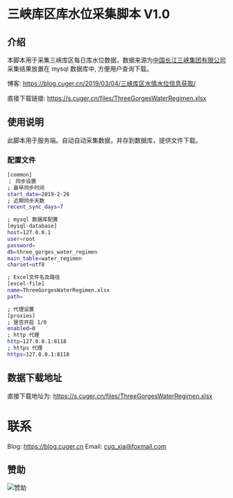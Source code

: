 # 三峡库区库水位采集脚本 V1.0
## 介绍
本脚本用于采集三峡库区每日库水位数据，数据来源为[中国长江三峡集团有限公司](http://www.ctg.com.cn/sxjt/sqqk/index.html)
采集结果放置在 mysql 数据库中, 方便用户查询下载。

博客: https://blog.cuger.cn/2019/03/04/三峡库区水情水位信息获取/

直接下载链接: https://s.cuger.cn/files/ThreeGorgesWaterRegimen.xlsx

## 使用说明
此脚本用于服务端。自动自动采集数据，并存到数据库，提供文件下载。

### 配置文件

```bash
[common]
； 同步设置
; 最早同步时间
start_date=2019-2-28
; 近期同步天数
recent_sync_days=7

; mysql 数据库配置
[mysql-database]
host=127.0.0.1
user=root
password=
db=three_gorges_water_regimen
main_table=water_regimen
charset=utf8

; Excel文件名及路径
[excel-file]
name=ThreeGorgesWaterRegimen.xlsx
path=

; 代理设置
[proxies]
; 是否开启 1/0
enabled=0
; http 代理
http=127.0.0.1:8118
; https 代理
https=127.0.0.1:8118
```




## 数据下载地址
直接下载地址为: https://s.cuger.cn/files/ThreeGorgesWaterRegimen.xlsx

# 联系
Blog: https://blog.cuger.cn
Email: cug_xia@foxmail.com

## 赞助
![赞助](https://blog.cuger.cn/images/pay.jpg)
